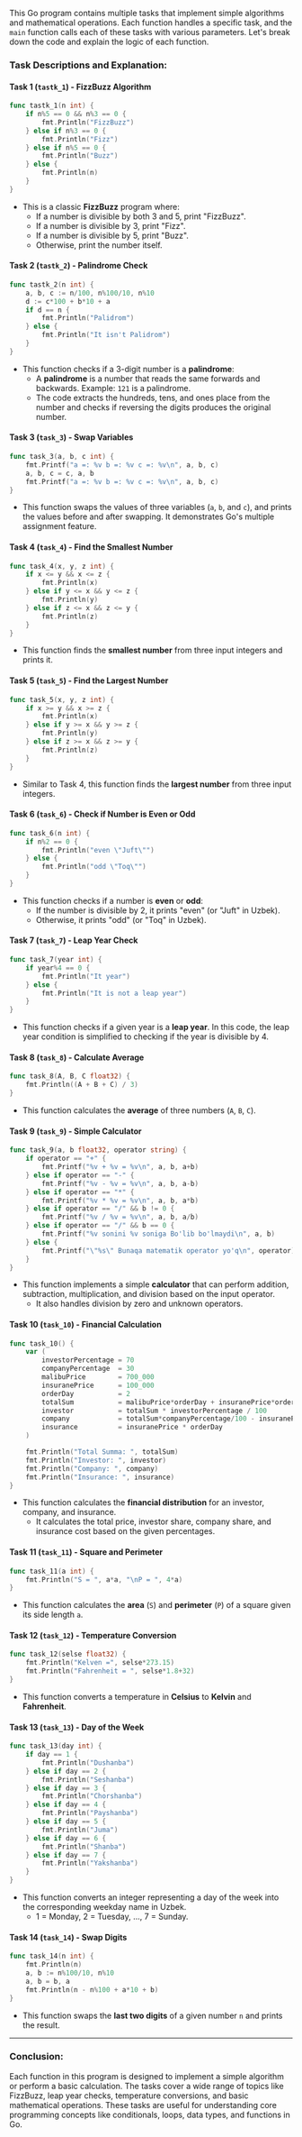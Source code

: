 This Go program contains multiple tasks that implement simple algorithms and mathematical operations. Each function handles a specific task, and the `main` function calls each of these tasks with various parameters. Let's break down the code and explain the logic of each function.

### **Task Descriptions and Explanation:**

#### **Task 1 (`tastk_1`) - FizzBuzz Algorithm**
```go
func tastk_1(n int) {
	if n%5 == 0 && n%3 == 0 {
		fmt.Println("FizzBuzz")
	} else if n%3 == 0 {
		fmt.Println("Fizz")
	} else if n%5 == 0 {
		fmt.Println("Buzz")
	} else {
		fmt.Println(n)
	}
}
```
- This is a classic **FizzBuzz** program where:
  - If a number is divisible by both 3 and 5, print "FizzBuzz".
  - If a number is divisible by 3, print "Fizz".
  - If a number is divisible by 5, print "Buzz".
  - Otherwise, print the number itself.

#### **Task 2 (`tastk_2`) - Palindrome Check**
```go
func tastk_2(n int) {
	a, b, c := n/100, n%100/10, n%10
	d := c*100 + b*10 + a
	if d == n {
		fmt.Println("Palidrom")
	} else {
		fmt.Println("It isn't Palidrom")
	}
}
```
- This function checks if a 3-digit number is a **palindrome**:
  - A **palindrome** is a number that reads the same forwards and backwards. Example: `121` is a palindrome.
  - The code extracts the hundreds, tens, and ones place from the number and checks if reversing the digits produces the original number.

#### **Task 3 (`task_3`) - Swap Variables**
```go
func task_3(a, b, c int) {
	fmt.Printf("a =: %v b =: %v c =: %v\n", a, b, c)
	a, b, c = c, a, b
	fmt.Printf("a =: %v b =: %v c =: %v\n", a, b, c)
}
```
- This function swaps the values of three variables (`a`, `b`, and `c`), and prints the values before and after swapping. It demonstrates Go's multiple assignment feature.

#### **Task 4 (`task_4`) - Find the Smallest Number**
```go
func task_4(x, y, z int) {
	if x <= y && x <= z {
		fmt.Println(x)
	} else if y <= x && y <= z {
		fmt.Println(y)
	} else if z <= x && z <= y {
		fmt.Println(z)
	}
}
```
- This function finds the **smallest number** from three input integers and prints it.

#### **Task 5 (`task_5`) - Find the Largest Number**
```go
func task_5(x, y, z int) {
	if x >= y && x >= z {
		fmt.Println(x)
	} else if y >= x && y >= z {
		fmt.Println(y)
	} else if z >= x && z >= y {
		fmt.Println(z)
	}
}
```
- Similar to Task 4, this function finds the **largest number** from three input integers.

#### **Task 6 (`task_6`) - Check if Number is Even or Odd**
```go
func task_6(n int) {
	if n%2 == 0 {
		fmt.Println("even \"Juft\"")
	} else {
		fmt.Println("odd \"Toq\"")
	}
}
```
- This function checks if a number is **even** or **odd**:
  - If the number is divisible by 2, it prints "even" (or "Juft" in Uzbek).
  - Otherwise, it prints "odd" (or "Toq" in Uzbek).

#### **Task 7 (`task_7`) - Leap Year Check**
```go
func task_7(year int) {
	if year%4 == 0 {
		fmt.Println("It year")
	} else {
		fmt.Println("It is not a leap year")
	}
}
```
- This function checks if a given year is a **leap year**. In this code, the leap year condition is simplified to checking if the year is divisible by 4.

#### **Task 8 (`task_8`) - Calculate Average**
```go
func task_8(A, B, C float32) {
	fmt.Println((A + B + C) / 3)
}
```
- This function calculates the **average** of three numbers (`A`, `B`, `C`).

#### **Task 9 (`task_9`) - Simple Calculator**
```go
func task_9(a, b float32, operator string) {
	if operator == "+" {
		fmt.Printf("%v + %v = %v\n", a, b, a+b)
	} else if operator == "-" {
		fmt.Printf("%v - %v = %v\n", a, b, a-b)
	} else if operator == "*" {
		fmt.Printf("%v * %v = %v\n", a, b, a*b)
	} else if operator == "/" && b != 0 {
		fmt.Printf("%v / %v = %v\n", a, b, a/b)
	} else if operator == "/" && b == 0 {
		fmt.Printf("%v sonini %v soniga Bo'lib bo'lmaydi\n", a, b)
	} else {
		fmt.Printf("\"%s\" Bunaqa matematik operator yo'q\n", operator)
	}
}
```
- This function implements a simple **calculator** that can perform addition, subtraction, multiplication, and division based on the input operator.
  - It also handles division by zero and unknown operators.

#### **Task 10 (`task_10`) - Financial Calculation**
```go
func task_10() {
	var (
		investorPercentage = 70
		companyPercentage  = 30
		malibuPrice        = 700_000
		insuranePrice      = 100_000
		orderDay           = 2
		totalSum           = malibuPrice*orderDay + insuranePrice*orderDay
		investor           = totalSum * investorPercentage / 100
		company            = totalSum*companyPercentage/100 - insuranePrice*orderDay
		insurance          = insuranePrice * orderDay
	)

	fmt.Println("Total Summa: ", totalSum)
	fmt.Println("Investor: ", investor)
	fmt.Println("Company: ", company)
	fmt.Println("Insurance: ", insurance)
}
```
- This function calculates the **financial distribution** for an investor, company, and insurance.
  - It calculates the total price, investor share, company share, and insurance cost based on the given percentages.

#### **Task 11 (`task_11`) - Square and Perimeter**
```go
func task_11(a int) {
	fmt.Println("S = ", a*a, "\nP = ", 4*a)
}
```
- This function calculates the **area** (`S`) and **perimeter** (`P`) of a square given its side length `a`.

#### **Task 12 (`task_12`) - Temperature Conversion**
```go
func task_12(selse float32) {
	fmt.Println("Kelven =", selse*273.15)
	fmt.Println("Fahrenheit = ", selse*1.8+32)
}
```
- This function converts a temperature in **Celsius** to **Kelvin** and **Fahrenheit**.

#### **Task 13 (`task_13`) - Day of the Week**
```go
func task_13(day int) {
	if day == 1 {
		fmt.Println("Dushanba")
	} else if day == 2 {
		fmt.Println("Seshanba")
	} else if day == 3 {
		fmt.Println("Chorshanba")
	} else if day == 4 {
		fmt.Println("Payshanba")
	} else if day == 5 {
		fmt.Println("Juma")
	} else if day == 6 {
		fmt.Println("Shanba")
	} else if day == 7 {
		fmt.Println("Yakshanba")
	}
}
```
- This function converts an integer representing a day of the week into the corresponding weekday name in Uzbek.
  - 1 = Monday, 2 = Tuesday, ..., 7 = Sunday.

#### **Task 14 (`task_14`) - Swap Digits**
```go
func task_14(n int) {
	fmt.Println(n)
	a, b := n%100/10, n%10
	a, b = b, a
	fmt.Println(n - n%100 + a*10 + b)
}
```
- This function swaps the **last two digits** of a given number `n` and prints the result.

---

### **Conclusion:**
Each function in this program is designed to implement a simple algorithm or perform a basic calculation. The tasks cover a wide range of topics like FizzBuzz, leap year checks, temperature conversions, and basic mathematical operations. These tasks are useful for understanding core programming concepts like conditionals, loops, data types, and functions in Go.